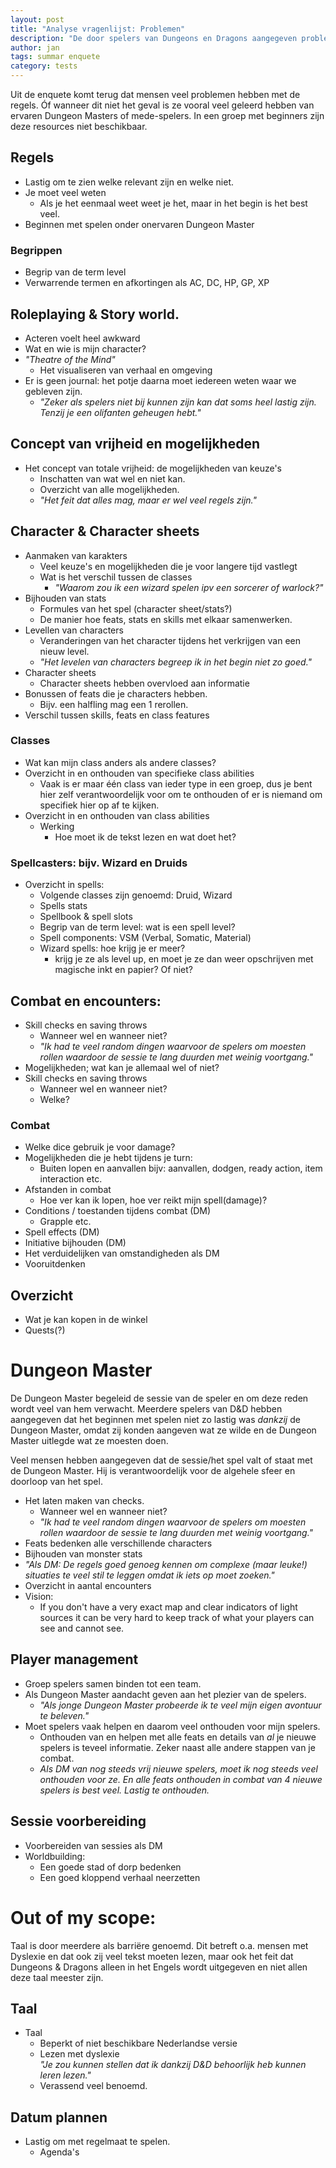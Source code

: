 ```yaml
---
layout: post
title: "Analyse vragenlijst: Problemen"
description: "De door spelers van Dungeons en Dragons aangegeven problemen bij het eerste keer spelen van Dungeons en Dragons."
author: jan
tags: summar enquete
category: tests
---
```


Uit de enquete komt terug dat mensen veel problemen hebben met de regels. Óf wanneer dit niet het geval is ze vooral veel geleerd hebben van ervaren Dungeon Masters of mede-spelers. In een groep met beginners zijn deze resources niet beschikbaar.

## Regels
- Lastig om te zien welke relevant zijn en welke niet.
- Je moet veel weten
	- Als je het eenmaal weet weet je het, maar in het begin is het best veel.
- Beginnen met spelen onder onervaren Dungeon Master
	
### Begrippen
- Begrip van de term level
- Verwarrende termen en afkortingen als AC, DC, HP, GP, XP

## Roleplaying & Story world.
- Acteren voelt heel awkward
- Wat en wie is mijn character?
- _"Theatre of the Mind"_
	- Het visualiseren van verhaal en omgeving
- Er is geen journal: het potje daarna moet iedereen weten waar we gebleven zijn. 
	- *"Zeker als spelers niet bij kunnen zijn kan dat soms heel lastig zijn. Tenzij je een olifanten geheugen hebt."*

## Concept van vrijheid en mogelijkheden
- Het concept van totale vrijheid: de mogelijkheden van keuze's
	- Inschatten van wat wel en niet kan.
	- Overzicht van alle mogelijkheden.
	- *"Het feit dat alles mag, maar er wel veel regels zijn."*

## Character & Character sheets
- Aanmaken van karakters
	- Veel keuze's en mogelijkheden die je voor langere tijd vastlegt
	- Wat is het verschil tussen de classes
		- _"Waarom zou ik een wizard spelen ipv een sorcerer of warlock?"_
- Bijhouden van stats
	- Formules van het spel (character sheet/stats?)
	- De manier hoe feats, stats en skills met elkaar samenwerken.
- Levellen van characters
	- Veranderingen van het character tijdens het verkrijgen van een nieuw level.
	- *"Het levelen van characters begreep ik in het begin niet zo goed."*
- Character sheets
	- Character sheets hebben overvloed aan informatie
- Bonussen of feats die je characters hebben.
	- Bijv. een halfling mag een 1 rerollen.
- Verschil tussen skills, feats en class features

### Classes
- Wat kan mijn class anders als andere classes?
- Overzicht in en onthouden van specifieke class abilities
	- Vaak is er maar één class van ieder type in een groep, dus je bent hier zelf verantwoordelijk voor om te onthouden of er is niemand om specifiek hier op af te kijken. 
- Overzicht in en onthouden van class abilities
	- Werking
		- Hoe moet ik de tekst lezen en wat doet het?

### Spellcasters: bijv. Wizard en Druids
- Overzicht in spells:
	- Volgende classes zijn genoemd: Druid, Wizard
	- Spells stats
	- Spellbook & spell slots
	- Begrip van de term level: wat is een spell level?
	- Spell components: VSM (Verbal, Somatic, Material)
	- Wizard spells: hoe krijg je er meer?
		- krijg je ze als level up, en moet je ze dan weer opschrijven met magische inkt en papier? Of niet?

## Combat en encounters:
- Skill checks en saving throws 
	- Wanneer wel en wanneer niet?
	- *"Ik had te veel random dingen waarvoor de spelers om moesten rollen waardoor de sessie te lang duurden met weinig voortgang."*
- Mogelijkheden; wat kan je allemaal wel of niet?
- Skill checks en saving throws
	- Wanneer wel en wanneer niet?
	- Welke?

### Combat
- Welke dice gebruik je voor damage?
- Mogelijkheden die je hebt tijdens je turn:
	- Buiten lopen en aanvallen bijv: aanvallen, dodgen, ready action, item interaction etc.
- Afstanden in combat
	- Hoe ver kan ik lopen, hoe ver reikt mijn spell(damage)?
- Conditions / toestanden tijdens combat (DM)
	- Grapple etc.
- Spell effects (DM)
- Initiative bijhouden (DM)
- Het verduidelijken van omstandigheden als DM
- Vooruitdenken

## Overzicht
- Wat je kan kopen in de winkel
- Quests(?)

# Dungeon Master
De Dungeon Master begeleid de sessie van de speler en om deze reden wordt veel van hem verwacht. Meerdere spelers van D&D hebben aangegeven dat het beginnen met spelen niet zo lastig was _dankzij_ de Dungeon Master, omdat zij konden aangeven wat ze wilde en de Dungeon Master uitlegde wat ze moesten doen. 

Veel mensen hebben aangegeven dat de sessie/het spel valt of staat met de Dungeon Master. Hij is verantwoordelijk voor de algehele sfeer en doorloop van het spel.

- Het laten maken van checks.
	- Wanneer wel en wanneer niet?
	- *"Ik had te veel random dingen waarvoor de spelers om moesten rollen waardoor de sessie te lang duurden met weinig voortgang."*
- Feats bedenken alle verschillende characters
- Bijhouden van monster stats
- *"Als DM: De regels goed genoeg kennen om complexe (maar leuke!) situaties te veel stil te leggen omdat ik iets op moet zoeken."*
- Overzicht in aantal encounters
- Vision:
	- If you don't have a very exact map and clear indicators of light sources it can be very hard to keep track of what your players can see and cannot see.

## Player management
- Groep spelers samen binden tot een team.
- Als Dungeon Master aandacht geven aan het plezier van de spelers.
	- *"Als jonge Dungeon Master probeerde ik te veel mijn eigen avontuur te beleven."* 
- Moet spelers vaak helpen en daarom veel onthouden voor mijn spelers.
	- Onthouden van en helpen met alle feats en details van *al* je nieuwe spelers is teveel informatie. Zeker naast alle andere stappen van je combat.
	- *_Als DM van nog steeds vrij nieuwe spelers, moet ik nog steeds veel onthouden voor ze. En alle feats onthouden in combat van 4 nieuwe spelers is best veel. Lastig te onthouden._*

## Sessie voorbereiding
- Voorbereiden van sessies als DM
- Worldbuilding:
	- Een goede stad of dorp bedenken
	- Een goed kloppend verhaal neerzetten


Out of my scope:
================

Taal is door meerdere als barriëre genoemd. Dit betreft o.a. mensen met Dyslexie en dat ook zij veel tekst moeten lezen, maar ook het feit dat Dungeons & Dragons alleen in het Engels wordt uitgegeven en niet allen deze taal meester zijn.

## Taal
- Taal
	- Beperkt of niet beschikbare Nederlandse versie
	- Lezen met dyslexie  
		_"Je zou kunnen stellen dat ik dankzij D&D behoorlijk heb kunnen leren lezen."_ 
	- Verassend veel benoemd.

## Datum plannen
- Lastig om met regelmaat te spelen.
	- Agenda's